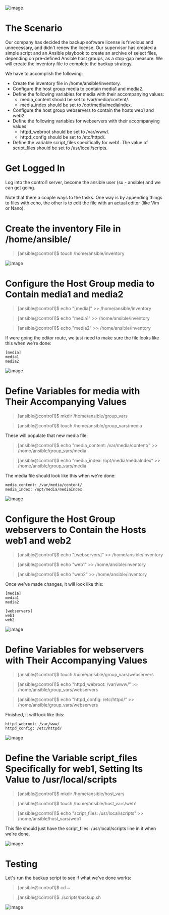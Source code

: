 ![image](https://user-images.githubusercontent.com/44756128/113513332-dc2e7b00-952e-11eb-806e-7864bc8ca7a4.png)

# The Scenario
Our company has decided the backup software license is frivolous and unnecessary, and didn't renew the license. Our supervisor has created a simple script and an Ansible playbook to create an archive of select files, depending on pre-defined Ansible host groups, as a stop-gap measure. We will create the inventory file to complete the backup strategy.

We have to accomplish the following:
- Create the inventory file in /home/ansible/inventory.
- Configure the host group media to contain media1 and media2.
- Define the following variables for media with their accompanying values:
  - media_content should be set to /var/media/content/.
  - media_index should be set to /opt/media/mediaIndex.
- Configure the host group webservers to contain the hosts web1 and web2.
- Define the following variables for webservers with their accompanying values:
  - httpd_webroot should be set to /var/www/.
  - httpd_config should be set to /etc/httpd/.
- Define the variable script_files specifically for web1. The value of script_files should be set to /usr/local/scripts.

# Get Logged In
Log into the control1 server, become the ansible user (su - ansible) and we can get going.

Note that there a couple ways to the tasks. One way is by appending things to files with echo, the other is to edit the file with an actual editor (like Vim or Nano).

# Create the inventory File in /home/ansible/
> [ansible@control1]$ touch /home/ansible/inventory

![image](https://user-images.githubusercontent.com/44756128/113513368-054f0b80-952f-11eb-801e-3e66c7d594ba.png)

# Configure the Host Group media to Contain media1 and media2
> [ansible@control1]$ echo "[media]" >> /home/ansible/inventory

> [ansible@control1]$ echo "media1" >> /home/ansible/inventory

> [ansible@control1]$ echo "media2" >> /home/ansible/inventory

If were going the editor route, we just need to make sure the file looks like this when we're done:
```
[media]
media1
media2
```
![image](https://user-images.githubusercontent.com/44756128/113513417-42b39900-952f-11eb-9c9d-46a358495e08.png)

# Define Variables for media with Their Accompanying Values
> [ansible@control1]$ mkdir /home/ansible/group_vars

> [ansible@control1]$ touch /home/ansible/group_vars/media

These will populate that new media file:

> [ansible@control1]$ echo "media_content: /var/media/content/" >> /home/ansible/group_vars/media

> [ansible@control1]$ echo "media_index: /opt/media/mediaIndex" >> /home/ansible/group_vars/media

The media file should look like this when we're done:
```
media_content: /var/media/content/
media_index: /opt/media/mediaIndex
```
![image](https://user-images.githubusercontent.com/44756128/113513500-ac33a780-952f-11eb-988c-0b29fdf938a9.png)

# Configure the Host Group webservers to Contain the Hosts web1 and web2
> [ansible@control1]$ echo "[webservers]" >> /home/ansible/inventory

> [ansible@control1]$ echo "web1" >> /home/ansible/inventory

> [ansible@control1]$ echo "web2" >> /home/ansible/inventory

Once we've made changes, it will look like this:
```
[media]
media1
media2

[webservers]
web1
web2
```
![image](https://user-images.githubusercontent.com/44756128/113513547-e604ae00-952f-11eb-9235-83802fbbd3a5.png)

# Define Variables for webservers with Their Accompanying Values
> [ansible@control1]$ touch /home/ansible/group_vars/webservers

> [ansible@control1]$ echo "httpd_webroot: /var/www/" >> /home/ansible/group_vars/webservers

> [ansible@control1]$ echo "httpd_config: /etc/httpd/" >> /home/ansible/group_vars/webservers

Finished, it will look like this:
```
httpd_webroot: /var/www/
httpd_config: /etc/httpd/
```
![image](https://user-images.githubusercontent.com/44756128/113513630-4267cd80-9530-11eb-82f5-08ba7ea92a51.png)

# Define the Variable script_files Specifically for web1, Setting Its Value to /usr/local/scripts
> [ansible@control1]$ mkdir /home/ansible/host_vars

> [ansible@control1]$ touch /home/ansible/host_vars/web1

> [ansible@control1]$ echo "script_files: /usr/local/scripts" >> /home/ansible/host_vars/web1

This file should just have the script_files: /usr/local/scripts line in it when we're done.

![image](https://user-images.githubusercontent.com/44756128/113513675-8529a580-9530-11eb-981a-d5acc2118501.png)

# Testing
Let's run the backup script to see if what we've done works:

> [ansible@control1]$ cd ~

> [ansible@control1]$ ./scripts/backup.sh

![image](https://user-images.githubusercontent.com/44756128/113513714-a9858200-9530-11eb-81a9-b79b5a0368b8.png)
